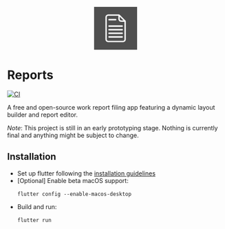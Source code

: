 <p align="center"> <img src="https://github.com/rodonisi/reports/blob/main/assets/icon/icon.png" width="100" height="100"></p>

# Reports
[![CI](https://github.com/rodonisi/reports/actions/workflows/ci.yml/badge.svg)](https://github.com/rodonisi/reports/actions/workflows/ci.yml)

A free and open-source work report filing app featuring a dynamic layout builder and report editor.

*Note*: This project is still in an early prototyping stage. Nothing is currently final and anything might be subject to change.

## Installation
* Set up flutter following the [installation guidelines](https://flutter.dev/docs/get-started/install)
* [Optional] Enable beta macOS support:
    ```
    flutter config --enable-macos-desktop
    ```
* Build and run:
    ```
    flutter run
    ```
